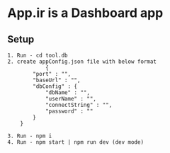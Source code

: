 # App.ir is a Dashboard app

## Setup

    1. Run - cd tool.db
    2. create appConfig.json file with below format
                {
            "port" : "",
            "baseUrl" : "",
            "dbConfig" : {
                "dbName" : "",
                "userName" : "",
                "connectString" : "",
                "password" : ""
            }
        }

    3. Run - npm i
    4. Run - npm start | npm run dev (dev mode)